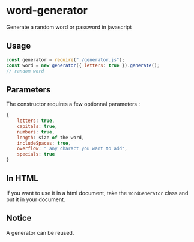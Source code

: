 # word-generator
Generate a random word or password in javascript

## Usage
```js
const generator = require("./generator.js");
const word = new generator({ letters: true }).generate();
// random word
```

## Parameters
The constructor requires a few optionnal parameters :
```js
{
    letters: true,
    capitals: true,
    numbers: true,
    length: size of the word,
    includeSpaces: true,
    overflow: " any charact you want to add",
    specials: true
}
```

## In HTML
If you want to use it in a html document, take the `WordGenerator` class and put it in your document.

## Notice
A generator can be reused.
